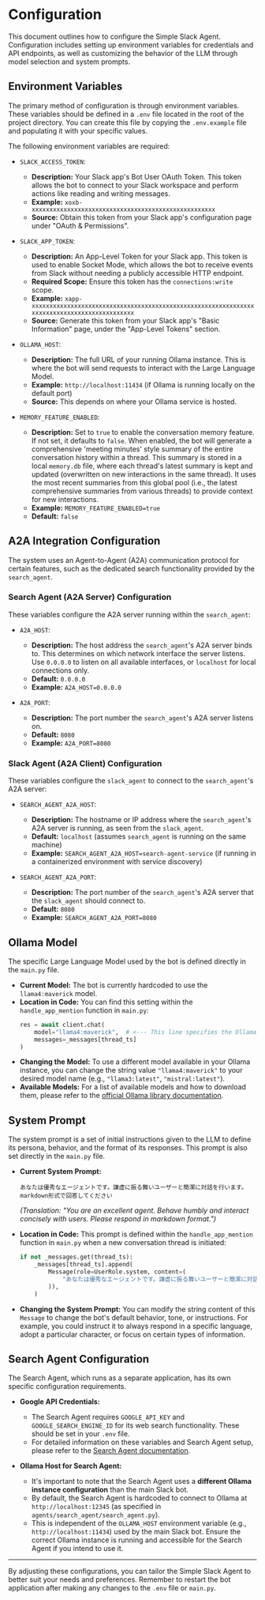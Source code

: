 # Configuration

This document outlines how to configure the Simple Slack Agent. Configuration includes setting up environment variables for credentials and API endpoints, as well as customizing the behavior of the LLM through model selection and system prompts.

## Environment Variables

The primary method of configuration is through environment variables. These variables should be defined in a `.env` file located in the root of the project directory. You can create this file by copying the `.env.example` file and populating it with your specific values.

The following environment variables are required:

-   `SLACK_ACCESS_TOKEN`:
    -   **Description:** Your Slack app's Bot User OAuth Token. This token allows the bot to connect to your Slack workspace and perform actions like reading and writing messages.
    -   **Example:** `xoxb-xxxxxxxxxxxxxxxxxxxxxxxxxxxxxxxxxxxxxxxxxxxxxxxxxxxx`
    -   **Source:** Obtain this token from your Slack app's configuration page under "OAuth & Permissions".

-   `SLACK_APP_TOKEN`:
    -   **Description:** An App-Level Token for your Slack app. This token is used to enable Socket Mode, which allows the bot to receive events from Slack without needing a publicly accessible HTTP endpoint.
    -   **Required Scope:** Ensure this token has the `connections:write` scope.
    -   **Example:** `xapp-xxxxxxxxxxxxxxxxxxxxxxxxxxxxxxxxxxxxxxxxxxxxxxxxxxxxxxxxxxxxxxxxxxxxxxxxxxxxxxxxxxxxxxxxxxxx`
    -   **Source:** Generate this token from your Slack app's "Basic Information" page, under the "App-Level Tokens" section.

-   `OLLAMA_HOST`:
    -   **Description:** The full URL of your running Ollama instance. This is where the bot will send requests to interact with the Large Language Model.
    -   **Example:** `http://localhost:11434` (if Ollama is running locally on the default port)
    -   **Source:** This depends on where your Ollama service is hosted.

-   `MEMORY_FEATURE_ENABLED`:
    -   **Description:** Set to `true` to enable the conversation memory feature. If not set, it defaults to `false`. When enabled, the bot will generate a comprehensive 'meeting minutes' style summary of the entire conversation history within a thread. This summary is stored in a local `memory.db` file, where each thread's latest summary is kept and updated (overwritten on new interactions in the same thread). It uses the most recent summaries from this global pool (i.e., the latest comprehensive summaries from various threads) to provide context for new interactions.
    -   **Example:** `MEMORY_FEATURE_ENABLED=true`
    -   **Default:** `false`

## A2A Integration Configuration

The system uses an Agent-to-Agent (A2A) communication protocol for certain features, such as the dedicated search functionality provided by the `search_agent`.

### Search Agent (A2A Server) Configuration

These variables configure the A2A server running within the `search_agent`:

-   `A2A_HOST`:
    -   **Description:** The host address the `search_agent`'s A2A server binds to. This determines on which network interface the server listens. Use `0.0.0.0` to listen on all available interfaces, or `localhost` for local connections only.
    -   **Default:** `0.0.0.0`
    -   **Example:** `A2A_HOST=0.0.0.0`

-   `A2A_PORT`:
    -   **Description:** The port number the `search_agent`'s A2A server listens on.
    -   **Default:** `8080`
    -   **Example:** `A2A_PORT=8080`

### Slack Agent (A2A Client) Configuration

These variables configure the `slack_agent` to connect to the `search_agent`'s A2A server:

-   `SEARCH_AGENT_A2A_HOST`:
    -   **Description:** The hostname or IP address where the `search_agent`'s A2A server is running, as seen from the `slack_agent`.
    -   **Default:** `localhost` (assumes `search_agent` is running on the same machine)
    -   **Example:** `SEARCH_AGENT_A2A_HOST=search-agent-service` (if running in a containerized environment with service discovery)

-   `SEARCH_AGENT_A2A_PORT`:
    -   **Description:** The port number of the `search_agent`'s A2A server that the `slack_agent` should connect to.
    -   **Default:** `8080`
    -   **Example:** `SEARCH_AGENT_A2A_PORT=8080`

## Ollama Model

The specific Large Language Model used by the bot is defined directly in the `main.py` file.

-   **Current Model:** The bot is currently hardcoded to use the `llama4:maverick` model.
-   **Location in Code:** You can find this setting within the `handle_app_mention` function in `main.py`:
    ```python
    res = await client.chat(
        model="llama4:maverick",  # <--- This line specifies the Ollama model
        messages=_messages[thread_ts]
    )
    ```
-   **Changing the Model:** To use a different model available in your Ollama instance, you can change the string value `"llama4:maverick"` to your desired model name (e.g., `"llama3:latest"`, `"mistral:latest"`).
-   **Available Models:** For a list of available models and how to download them, please refer to the [official Ollama library documentation](https://ollama.com/library).

## System Prompt

The system prompt is a set of initial instructions given to the LLM to define its persona, behavior, and the format of its responses. This prompt is also set directly in the `main.py` file.

-   **Current System Prompt:**
    ```
    あなたは優秀なエージェントです。謙虚に振る舞いユーザーと簡潔に対話を行います。markdown形式で回答してください
    ```
    *(Translation: "You are an excellent agent. Behave humbly and interact concisely with users. Please respond in markdown format.")*

-   **Location in Code:** This prompt is defined within the `handle_app_mention` function in `main.py` when a new conversation thread is initiated:
    ```python
    if not _messages.get(thread_ts):
        _messages[thread_ts].append(
            Message(role=UserRole.system, content=(
                "あなたは優秀なエージェントです。謙虚に振る舞いユーザーと簡潔に対話を行います。markdown形式で回答してください"  # <--- This is the system prompt
            )),
        )
    ```
-   **Changing the System Prompt:** You can modify the string content of this `Message` to change the bot's default behavior, tone, or instructions. For example, you could instruct it to always respond in a specific language, adopt a particular character, or focus on certain types of information.

## Search Agent Configuration

The Search Agent, which runs as a separate application, has its own specific configuration requirements.

-   **Google API Credentials:**
    -   The Search Agent requires `GOOGLE_API_KEY` and `GOOGLE_SEARCH_ENGINE_ID` for its web search functionality. These should be set in your `.env` file.
    -   For detailed information on these variables and Search Agent setup, please refer to the [Search Agent documentation](search_agent.md#setup-and-configuration).

-   **Ollama Host for Search Agent:**
    -   It's important to note that the Search Agent uses a **different Ollama instance configuration** than the main Slack bot.
    -   By default, the Search Agent is hardcoded to connect to Ollama at `http://localhost:12345` (as specified in `agents/search_agent/search_agent.py`).
    -   This is independent of the `OLLAMA_HOST` environment variable (e.g., `http://localhost:11434`) used by the main Slack bot. Ensure the correct Ollama instance is running and accessible for the Search Agent if you intend to use it.

---

By adjusting these configurations, you can tailor the Simple Slack Agent to better suit your needs and preferences. Remember to restart the bot application after making any changes to the `.env` file or `main.py`.
